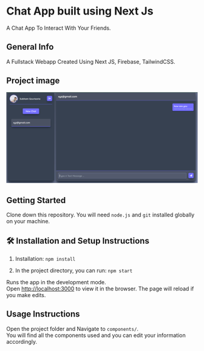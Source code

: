 # Chat App built using Next Js 

A Chat App To Interact With Your Friends.

## General Info

A Fullstack Webapp Created Using Next JS, Firebase, TailwindCSS.

## Project image
<div align="center">
  <img alt="Demo" src="public/Screenshot 2023-06-22 140730.png" />
</div>

## Getting Started

Clone down this repository. You will need `node.js` and `git` installed globally on your machine.

## 🛠 Installation and Setup Instructions

1. Installation: `npm install`

2. In the project directory, you can run: `npm start`

Runs the app in the development mode.\
Open [http://localhost:3000](http://localhost:3000) to view it in the browser.
The page will reload if you make edits.

## Usage Instructions

Open the project folder and Navigate to `components/`. <br/>
You will find all the components used and you can edit your information accordingly.
